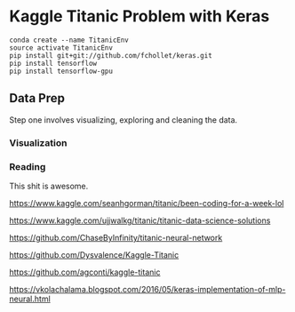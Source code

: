 
# Kaggle Titanic Problem with Keras

```
conda create --name TitanicEnv
source activate TitanicEnv
pip install git+git://github.com/fchollet/keras.git
pip install tensorflow
pip install tensorflow-gpu
```

## Data Prep

Step one involves visualizing, exploring and cleaning the data.

### Visualization


### Reading

This shit is awesome.

https://www.kaggle.com/seanhgorman/titanic/been-coding-for-a-week-lol

https://www.kaggle.com/ujjwalkg/titanic/titanic-data-science-solutions

https://github.com/ChaseByInfinity/titanic-neural-network

https://github.com/Dysvalence/Kaggle-Titanic

https://github.com/agconti/kaggle-titanic

https://vkolachalama.blogspot.com/2016/05/keras-implementation-of-mlp-neural.html